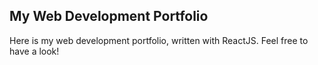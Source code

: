 ## My Web Development Portfolio

Here is my web development portfolio, written with ReactJS. Feel free to have a look!
